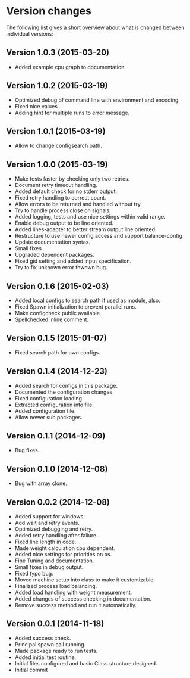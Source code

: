 Version changes
=================================================

The following list gives a short overview about what is changed between
individual versions:

Version 1.0.3 (2015-03-20)
-------------------------------------------------
- Added example cpu graph to documentation.

Version 1.0.2 (2015-03-19)
-------------------------------------------------
- Optimized debug of command line with environment and encoding.
- Fixed nice values.
- Adding hint for multiple runs to error message.

Version 1.0.1 (2015-03-19)
-------------------------------------------------
- Allow to change configsearch path.

Version 1.0.0 (2015-03-19)
-------------------------------------------------
- Make tests faster by checking only two retries.
- Document retry timeout handling.
- Added default check for no stderr output.
- Fixed retry handling to correct count.
- Allow errors to be returned and handled without try.
- Try to handle process close on signals.
- Added logging, tests and use nice settings within valid range.
- Enable debug output to be line oriented.
- Added lines-adapter to better stream output line oriented.
- Restructure to use newer config access and support balance-config.
- Update documentation syntax.
- Small fixes.
- Upgraded dependent packages.
- Fixed gid setting and added input specification.
- Try to fix unknown error thwown bug.

Version 0.1.6 (2015-02-03)
-------------------------------------------------
- Added local configs to search path if used as module, also.
- Fixed Spawn initialization to prevent parallel runs.
- Make configcheck public available.
- Spellchecked inline comment.

Version 0.1.5 (2015-01-07)
-------------------------------------------------
- Fixed search path for own configs.

Version 0.1.4 (2014-12-23)
-------------------------------------------------
- Added search for configs in this package.
- Documented the configuration changes.
- Fixed configuration loading.
- Extracted configuration into file.
- Added configuration file.
- Allow newer sub packages.

Version 0.1.1 (2014-12-09)
-------------------------------------------------
- Bug fixes.

Version 0.1.0 (2014-12-08)
-------------------------------------------------
- Bug with array clone.

Version 0.0.2 (2014-12-08)
-------------------------------------------------
- Added support for windows.
- Add wait and retry events.
- Optimized debugging and retry.
- Added retry handling after failure.
- Fixed line length in code.
- Made weight calculation cpu dependent.
- Added nice settings for priorities on os.
- Fine Tuning and documentation.
- Small fixes in debug output.
- Fixed typo bug.
- Moved machine setup into class to make it customizable.
- Finalized process load balancing.
- Added load handling with weight measurement.
- Added changes of success checking in documentation.
- Remove success method and run it automatically.

Version 0.0.1 (2014-11-18)
-------------------------------------------------
- Added success check.
- Principal spawn call running.
- Made package ready to run tests.
- Added initial test routine.
- Initial files configured and basic Class structure designed.
- Initial commit


